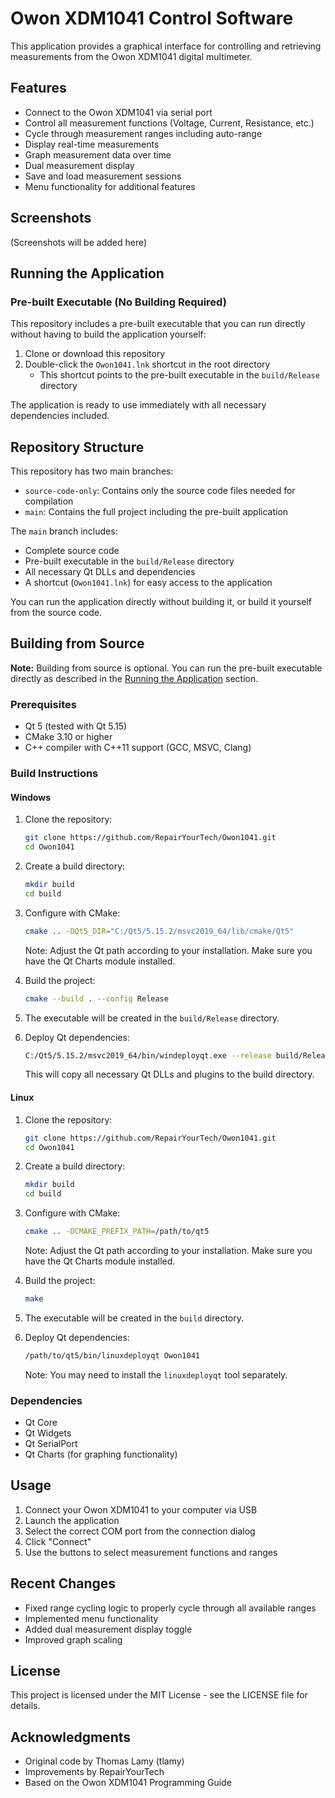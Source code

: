 # Owon XDM1041 Control Software

This application provides a graphical interface for controlling and retrieving measurements from the Owon XDM1041 digital multimeter.

## Features

- Connect to the Owon XDM1041 via serial port
- Control all measurement functions (Voltage, Current, Resistance, etc.)
- Cycle through measurement ranges including auto-range
- Display real-time measurements
- Graph measurement data over time
- Dual measurement display
- Save and load measurement sessions
- Menu functionality for additional features

## Screenshots

(Screenshots will be added here)

## Running the Application

### Pre-built Executable (No Building Required)

This repository includes a pre-built executable that you can run directly without having to build the application yourself:

1. Clone or download this repository
2. Double-click the `Owon1041.lnk` shortcut in the root directory
   - This shortcut points to the pre-built executable in the `build/Release` directory

The application is ready to use immediately with all necessary dependencies included.

## Repository Structure

This repository has two main branches:

- `source-code-only`: Contains only the source code files needed for compilation
- `main`: Contains the full project including the pre-built application

The `main` branch includes:

- Complete source code
- Pre-built executable in the `build/Release` directory
- All necessary Qt DLLs and dependencies
- A shortcut (`Owon1041.lnk`) for easy access to the application

You can run the application directly without building it, or build it yourself from the source code.

## Building from Source

**Note:** Building from source is optional. You can run the pre-built executable directly as described in the [Running the Application](#running-the-application) section.

### Prerequisites

- Qt 5 (tested with Qt 5.15)
- CMake 3.10 or higher
- C++ compiler with C++11 support (GCC, MSVC, Clang)

### Build Instructions

#### Windows

1. Clone the repository:

   ```bash
   git clone https://github.com/RepairYourTech/Owon1041.git
   cd Owon1041
   ```

2. Create a build directory:

   ```bash
   mkdir build
   cd build
   ```

3. Configure with CMake:

   ```bash
   cmake .. -DQt5_DIR="C:/Qt5/5.15.2/msvc2019_64/lib/cmake/Qt5"
   ```

   Note: Adjust the Qt path according to your installation. Make sure you have the Qt Charts module installed.

4. Build the project:

   ```bash
   cmake --build . --config Release
   ```

5. The executable will be created in the `build/Release` directory.

6. Deploy Qt dependencies:

   ```bash
   C:/Qt5/5.15.2/msvc2019_64/bin/windeployqt.exe --release build/Release/Owon1041.exe
   ```

   This will copy all necessary Qt DLLs and plugins to the build directory.

#### Linux

1. Clone the repository:

   ```bash
   git clone https://github.com/RepairYourTech/Owon1041.git
   cd Owon1041
   ```

2. Create a build directory:

   ```bash
   mkdir build
   cd build
   ```

3. Configure with CMake:

   ```bash
   cmake .. -DCMAKE_PREFIX_PATH=/path/to/qt5
   ```

   Note: Adjust the Qt path according to your installation. Make sure you have the Qt Charts module installed.

4. Build the project:

   ```bash
   make
   ```

5. The executable will be created in the `build` directory.

6. Deploy Qt dependencies:

   ```bash
   /path/to/qt5/bin/linuxdeployqt Owon1041
   ```

   Note: You may need to install the `linuxdeployqt` tool separately.

### Dependencies

- Qt Core
- Qt Widgets
- Qt SerialPort
- Qt Charts (for graphing functionality)

## Usage

1. Connect your Owon XDM1041 to your computer via USB
2. Launch the application
3. Select the correct COM port from the connection dialog
4. Click "Connect"
5. Use the buttons to select measurement functions and ranges

## Recent Changes

- Fixed range cycling logic to properly cycle through all available ranges
- Implemented menu functionality
- Added dual measurement display toggle
- Improved graph scaling

## License

This project is licensed under the MIT License - see the LICENSE file for details.

## Acknowledgments

- Original code by Thomas Lamy (tlamy)
- Improvements by RepairYourTech
- Based on the Owon XDM1041 Programming Guide
